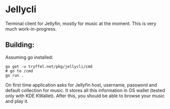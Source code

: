 # Jellycli

Terminal client for Jellyfin, mostly for music at the moment. This is very much work-in-progress.

## Building:
Assuming go installed:
```
go get -u tryffel.net/pkg/jellycli/cmd
# go to /cmd
go run .
```

On first time application asks for Jellyfin host, username, password and default collection for music. 
It stores all this information in OS wallet (tested only with KDE KWallet). After this, you should be able to 
browse your music and play it. 


